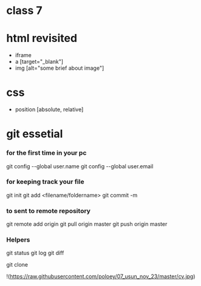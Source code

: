 # class 7
# html revisited
* iframe
* a [target="_blank"]
* img [alt="some brief about image"]

# css
* position [absolute, relative]


# git essetial

### for the first time in your pc
git config --global user.name <you name>
git config --global user.email <you email>

### for keeping track your file
git init 
git add <filename/foldername>
git commit -m <your message>

### to sent to remote repository
git remote add origin <repo url>
git pull origin master
git push origin master

### Helpers
git status
git log
git diff


git clone <repo url>

!(https://raw.githubusercontent.com/poloey/07_usun_nov_23/master/cv.jpg)


